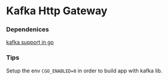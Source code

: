 # Kafka Http Gateway




### Dependenices

[kafka support in go](http://github.com/confluentinc/confluent-kafka-go)

### Tips

Setup the env `CGO_ENABLED=0` in order to build app with kafka lib.
